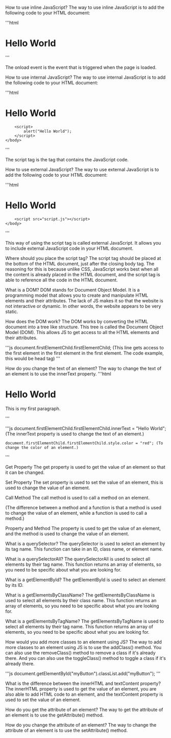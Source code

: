 How to use inline JavaScript? 
 The way to use inline JavaScript is to add the following code to your HTML document:
 
 '''html
    <body onload="alert('Hello!!!');">
        <h1>Hello World</h1>
    </body>
 '''

 The onload event is the event that is triggered when the page is loaded.

How to use internal JavaScript? 
 The way to use internal JavaScript is to add the following code to your HTML document:
 
 '''html
    <body>
        <h1>Hello World</h1>
        
        <script>
            alert("Hello World");
        </script>
    </body>
 '''

 The script tag is the tag that contains the JavaScript code.


How to use external JavaScript? 
 The way to use external JavaScript is to add the following code to your HTML document:
 
 '''html
    <body>
        <h1>Hello World</h1>
        
        <script src="script.js"></script>
    </body>
 '''

 This way of using the script tag is called external JavaScript. It allows you to include external JavaScript code in your HTML document.

Where should you place the script tag? 
 The script tag should be placed at the bottom of the HTML document, just after the closing body tag. The reasoning for this is because unlike CSS, JavaScript works best when all the content is already placed in the HTML document, and the script tag is able to reference all the code in the HTML document.

What is a DOM? 
 DOM stands for Document Object Model. It is a programming model that allows you to create and manipulate HTML elements and their attributes. The lack of JS makes it so that the website is not interactive or dynamic. In other words, the website appears to be very static. 

How does the DOM work?
 The DOM works by converting the HTML document into a tree like structure. This tree is called the Document Object Model (DOM). This allows JS to get access to all the HTML elements and their attributes.

'''js
    document.firstElementChild.firstElementChild; (This line gets access to the first element in the first element in the first element. The code example, this would be head tag)
'''

How do you change the text of an element?
 The way to change the text of an element is to use the innerText property.
 '''html
    <body>
        <h1>Hello World</h1>
        <p>This is my first paragraph.</p>
    </body>
 '''

 '''js
    document.firstElementChild.firstElementChild.innerText = "Hello World"; (The innerText property is used to change the text of an element.)
    
    document.firstElementChild.firstElementChild.style.color = "red"; (To change the color of an element.)
 '''

Get Property 
 The get property is used to get the value of an element so that it can be changed.

Set Property 
 The set property is used to set the value of an element, this is used to change the value of an element.

Call Method 
 The call method is used to call a method on an element.

(The difference between a method and a function is that a method is used to change the value of an element, while a function is used to call a method.)

Property and Method
 The property is used to get the value of an element, and the method is used to change the value of an element.

What is a querySelector?
 The querySelector is used to select an element by its tag name. This function can take in an ID, class name, or element name.

What is a querySelectorAll?
 The querySelectorAll is used to select all elements by their tag name. This function returns an array of elements, so you need to be specific about what you are looking for.

What is a getElementById?
 The getElementById is used to select an element by its ID. 

What is a getElementsByClassName?
 The getElementsByClassName is used to select all elements by their class name. This function returns an array of elements, so you need to be specific about what you are looking for.

What is a getElementsByTagName?
 The getElementsByTagName is used to select all elements by their tag name. This function returns an array of elements, so you need to be specific about what you are looking for.

How would you add more classes to an element using JS?
 The way to add more classes to an element using JS is to use the addClass() method. You can also use the removeClass() method to remove a class if it's already there. And you can also use the toggleClass() method to toggle a class if it's already there.

'''js
    document.getElementById("myButton").classList.add("myButton");
'''

What is the difference between the innerHTML and textContent property?
 The innerHTML property is used to get the value of an element, you are also able to add HTML code to an element, and the textContent property is used to set the value of an element.

How do you get the attribute of an element?
 The way to get the attribute of an element is to use the getAttribute() method.

How do you change the attribute of an element?
 The way to change the attribute of an element is to use the setAttribute() method.